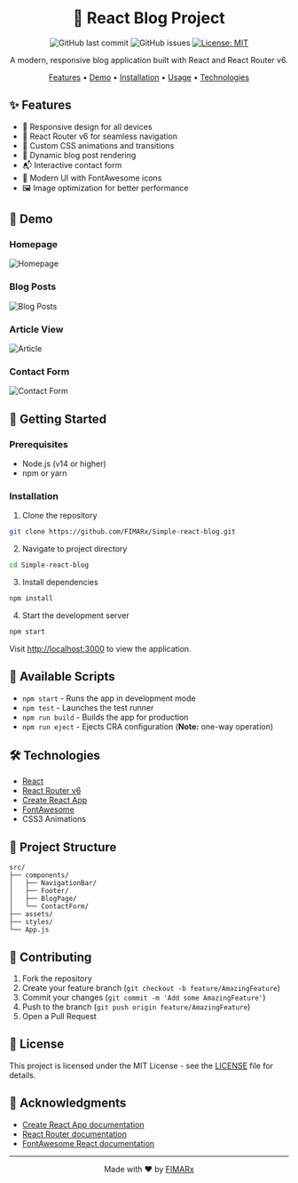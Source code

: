 <div align="center">
  
# 🚀 React Blog Project

![GitHub last commit](https://img.shields.io/github/last-commit/FIMARx/Simple-react-blog)
![GitHub issues](https://img.shields.io/github/issues/FIMARx/Simple-react-blog)
[![License: MIT](https://img.shields.io/badge/License-MIT-yellow.svg)](https://opensource.org/licenses/MIT)

A modern, responsive blog application built with React and React Router v6.

[Features](#features) • [Demo](#demo) • [Installation](#installation) • [Usage](#usage) • [Technologies](#technologies)

</div>

## ✨ Features

- 📱 Responsive design for all devices
- 🎯 React Router v6 for seamless navigation
- 💅 Custom CSS animations and transitions
- 📝 Dynamic blog post rendering
- 📬 Interactive contact form
- 🎨 Modern UI with FontAwesome icons
- 🖼️ Image optimization for better performance

## 🎯 Demo

### Homepage
![Homepage](https://github.com/FIMARx/Simple-react-blog/assets/69573290/22601df1-a03b-4bb8-9a58-eb425c6e5ac0)

### Blog Posts
![Blog Posts](https://github.com/FIMARx/Simple-react-blog/assets/69573290/d36a8aeb-b924-4709-94a6-92da76cb2175)

### Article View
![Article](https://github.com/FIMARx/Simple-react-blog/assets/69573290/5f1ee646-25df-4b6a-94be-3c27ddfbd591)

### Contact Form
![Contact Form](https://github.com/FIMARx/Simple-react-blog/assets/69573290/c316a4a8-b57b-485b-956b-e5e2a6a05789)

## 🚀 Getting Started

### Prerequisites

- Node.js (v14 or higher)
- npm or yarn

### Installation

1. Clone the repository
```bash
git clone https://github.com/FIMARx/Simple-react-blog.git
```

2. Navigate to project directory
```bash
cd Simple-react-blog
```

3. Install dependencies
```bash
npm install
```

4. Start the development server
```bash
npm start
```

Visit [http://localhost:3000](http://localhost:3000) to view the application.

## 📖 Available Scripts

- `npm start` - Runs the app in development mode
- `npm test` - Launches the test runner
- `npm run build` - Builds the app for production
- `npm run eject` - Ejects CRA configuration (**Note:** one-way operation)

## 🛠️ Technologies

- [React](https://reactjs.org/)
- [React Router v6](https://reactrouter.com/)
- [Create React App](https://create-react-app.dev/)
- [FontAwesome](https://fontawesome.com/)
- CSS3 Animations

## 📁 Project Structure

```
src/
├── components/
│   ├── NavigationBar/
│   ├── Footer/
│   ├── BlogPage/
│   └── ContactForm/
├── assets/
├── styles/
└── App.js
```

## 🤝 Contributing

1. Fork the repository
2. Create your feature branch (`git checkout -b feature/AmazingFeature`)
3. Commit your changes (`git commit -m 'Add some AmazingFeature'`)
4. Push to the branch (`git push origin feature/AmazingFeature`)
5. Open a Pull Request

## 📝 License

This project is licensed under the MIT License - see the [LICENSE](LICENSE) file for details.

## 🙏 Acknowledgments

- [Create React App documentation](https://create-react-app.dev/)
- [React Router documentation](https://reactrouter.com/)
- [FontAwesome React documentation](https://fontawesome.com/v5/docs/web/use-with/react)

---

<div align="center">

Made with ❤️ by [FIMARx](https://github.com/FIMARx)

</div>
